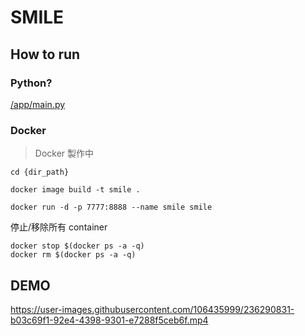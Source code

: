 # SMILE
## How to run

### Python?

[/app/main.py](/app/main.py)

### Docker
>Docker 製作中

```shell
cd {dir_path}
```

```shell
docker image build -t smile .
```
```shell
docker run -d -p 7777:8888 --name smile smile
```

停止/移除所有 container
```shell
docker stop $(docker ps -a -q)
docker rm $(docker ps -a -q)
```

## DEMO


https://user-images.githubusercontent.com/106435999/236290831-b03c69f1-92e4-4398-9301-e7288f5ceb6f.mp4

